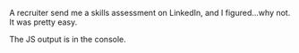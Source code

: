 A recruiter send me a skills assessment on LinkedIn, and I figured...why not. It was pretty easy.

The JS output is in the console.
